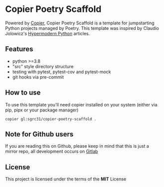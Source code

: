 # Copier Poetry Scaffold
Powered by [Copier](https://github.com/copier-org/copier), Copier Poetry Scaffold is a template for jumpstarting Python projects managed by Poetry.
This template was inspired by Claudio Jolowicz's [Hypermodern Python](https://medium.com/@cjolowicz/hypermodern-python-d44485d9d769) articles.

## Features
- python >=3.8
- "src" style directory structure
- testing with pytest, pytest-cov and pytest-mock
- git hooks via pre-commit

## How to use
To use this template you'll need copier installed on your system (either via pip, pipx or your package manager)
```
copier gl:sgrc31/copier-poetry-scaffold .
```

## Note for Github users
If you are reading this on Github, please keep in mind that this is just a mirror repo, all development occurs on [Gitlab](https://gitlab.com/sgrc31/copier-poetry-scaffold)

## License
This project is licensed under the terms of the **MIT** License

